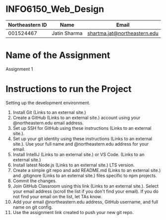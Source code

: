 # INFO6150_Web_Design

| Northeastern ID | Name | Email
| --- | --- | ---
|001524467 | Jatin Sharma | shartma.jat@northeastern.edu

# Name of the Assignment 
Assignment 1

# Instructions to run the Project
Setting up the development environment.

1. Install Git   (Links to an external site.)
2. Create a GitHub (Links to an external site.) account using your @northeastern.edu email address.
3. Set up SSH for GitHub using these instructions (Links to an external site.).
4. Set up your git identity using these instructions (Links to an external site.). Use your full name and @northeastern.edu address for your email. 
5. Install IntelliJ (Links to an external site.) or VS Code. (Links to an external site.)
6. Install latest Node.js (Links to an external site.) LTS version.
7. Create a simple git repo and add README.md (Links to an external site.) and .gitignore (Links to an external site.) files specific to npm projects.
8. Commit the changes.
9. Join GitHub Classroom using this link (Links to an external site.). Select your email address (scroll the list if you don't find your email). If you do not find your email on the list, let TAs know.
10. Add your email @northeastern.edu address, GitHub username, and full name on git config.
11. Use the assignment link created to push your new git repo.



